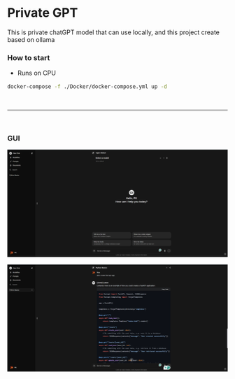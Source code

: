 # Private GPT

This is private chatGPT model that can use locally, and this project create based on ollama

### How to start 
* Runs on CPU
~~~sh
docker-compose -f ./Docker/docker-compose.yml up -d 
~~~

<br>

---

<br>

### GUI

![alt text](imgs/img-1.png)

![alt text](imgs/img-2.png)